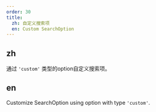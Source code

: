 ```yaml
---
order: 30
title:
  zh: 自定义搜索项
  en: Custom SearchOption
---
```


## zh

通过 `'custom'` 类型的option自定义搜索项。

## en

Customize SearchOption using option with type `'custom'`.
